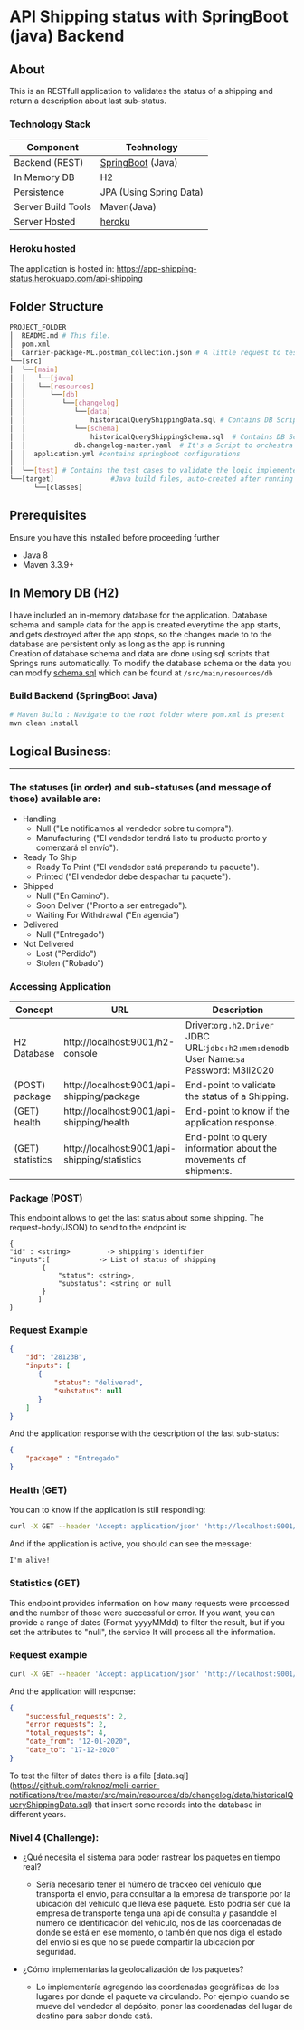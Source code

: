 # API Shipping status with SpringBoot (java) Backend

## About
This is an RESTfull application to validates the status of a shipping and return a description about last sub-status.

### Technology Stack
Component           | Technology
---                 | ---
Backend (REST)      | [SpringBoot](https://projects.spring.io/spring-boot) (Java)
In Memory DB        | H2
Persistence         | JPA (Using Spring Data)
Server Build Tools  | Maven(Java)
Server Hosted       | [heroku](https://www.heroku.com/)

### Heroku hosted
The application is hosted in:
https://app-shipping-status.herokuapp.com/api-shipping

## Folder Structure
```bash
PROJECT_FOLDER
│  README.md # This file.
│  pom.xml
│  Carrier-package-ML.postman_collection.json # A little request to test the endpoints.
└──[src]
│  └──[main]
│  │   └──[java]
│  │   └──[resources]
│  │      └──[db]
│  │         └──[changelog]
│  │            └──[data]
│  │                historicalQueryShippingData.sql # Contains DB Script to insert some records that executes when the App Starts-up.
│  │            └──[schema]
│  │                historicalQueryShippingSchema.sql  # Contains DB Script to create tables that executes when the App Starts-up.
│  │            db.changelog-master.yaml  # It's a Script to orchestra how to create the tables on the database.
│  │  application.yml #contains springboot configurations
│  │
│  └──[test] # Contains the test cases to validate the logic implemented in the application.
└──[target]              #Java build files, auto-created after running java build: mvn install
      └──[classes]
```

## Prerequisites
Ensure you have this installed before proceeding further
- Java 8
- Maven 3.3.9+

## In Memory DB (H2)
I have included an in-memory database for the application. Database schema and sample data for the app is created everytime the app starts, and gets destroyed after the app stops, so the changes made to to the database are persistent only as long as the app is running
<br/>
Creation of database schema and data are done using sql scripts that Springs runs automatically.
To modify the database schema or the data you can modify [schema.sql](https://github.com/raknoz/meli-carrier-notifications/tree/master/src/main/resources/db/changelog/schema/historicalQueryShippingSchema.sql) which can be found at
 `/src/main/resources/db`


### Build Backend (SpringBoot Java)
```bash
# Maven Build : Navigate to the root folder where pom.xml is present
mvn clean install
```

## Logical Business:
***
### The statuses (in order) and sub-statuses (and message of those) available are:

- Handling
    - Null (​"Le notificamos al vendedor sobre tu compra​").
    - Manufacturing ("El vendedor tendrá listo tu producto pronto y comenzará el envío​").
- Ready To Ship
    - Ready To Print ("El vendedor está preparando tu paquete​").
    - Printed ("El vendedor debe despachar tu paquete​").
- Shipped
    - Null ("En Camino").
    - Soon Deliver ("Pronto a ser entregado​").
    - Waiting For Withdrawal ("En agencia")
- Delivered
    - Null ("Entregado​")
- Not Delivered
    - Lost ("Perdido​")
    - Stolen ("Robado​")


### Accessing Application

| Concept               | URL                                               | Description                                                                                               |
| ------                | ------------                                      | ----------                                                                                                |
| H2 Database           | http://localhost:9001/h2-console                  | Driver:`org.h2.Driver` <br/> JDBC URL:`jdbc:h2:mem:demodb` <br/> User Name:`sa` <br/> Password: M3li2020  |
| (POST) package        | http://localhost:9001/api-shipping/package        | End-point to validate the status of a Shipping.                                                           |
| (GET) health          | http://localhost:9001/api-shipping/health         | End-point to know if the application response.                                                            |
| (GET) statistics      | http://localhost:9001/api-shipping/statistics     | End-point to query information about the movements of shipments.                                          |


### Package (POST)
This endpoint allows to get the last status about some shipping. The request-body(JSON) to send to the endpoint is:

```
{
"id" : <string>         -> shipping's identifier
"inputs":[            -> List of status of shipping
        {
            "status": <string>,
            "substatus": <string or null
        }
       ]
}
```
### Request Example
```json
{
    "id": "28123B",
    "inputs": [
       {
           "status": "delivered",
           "substatus": null
       }
    ]
}
```

And the application response with the description of the last sub-status:
```json
{
    "package" : "Entregado"
}
```

### Health (GET)
You can to know if the application is still responding:

```bash
curl -X GET --header 'Accept: application/json' 'http://localhost:9001/api-shipping/health'
```

And if the application is active, you should can see the message:
```
I'm alive!
```

### Statistics (GET)
This endpoint provides information on how many requests were processed and the number of those were successful or error.
If you want, you can provide a range of dates (Format yyyyMMdd) to filter the result, but if you set the attributes to "null", the service
It will process all the information.

### Request example
```bash
curl -X GET --header 'Accept: application/json' 'http://localhost:9001/api-shipping/statistics?date_from=20200112&date_to=20200117'
```
And the application will response:
```json
{
    "successful_requests": 2,
    "error_requests": 2,
    "total_requests": 4,
    "date_from": "12-01-2020",
    "date_to": "17-12-2020"
}
```
To test the filter of dates there is a file [data.sql] (https://github.com/raknoz/meli-carrier-notifications/tree/master/src/main/resources/db/changelog/data/historicalQueryShippingData.sql) that insert some
records into the database in different years.

### Nivel 4 (Challenge):
- ¿Qué necesita el sistema para poder rastrear los paquetes en tiempo real?
    - Sería necesario tener el número de trackeo del vehículo que transporta el envío, para consultar a la empresa de transporte por
     la ubicación del vehículo que lleva ese paquete. Esto podría ser que la empresa de transporte tenga una api de consulta y pasandole
     el número de identificación del vehículo, nos dé las coordenadas de donde se está en ese momento, o también que nos diga el estado
     del envío si es que no se puede compartir la ubicación por seguridad.

- ¿Cómo implementarías la geolocalización de los paquetes?
    - Lo implementaría agregando las coordenadas geográficas de los lugares por donde el paquete va circulando. Por ejemplo cuando se
    mueve del vendedor al depósito, poner las coordenadas del lugar de destino para saber donde está.
